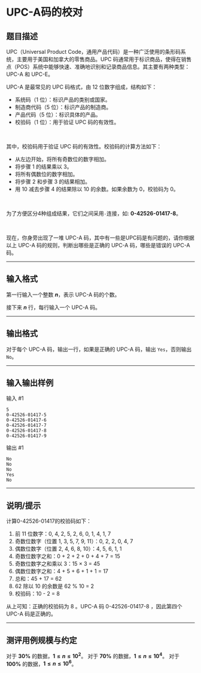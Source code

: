 # UPC-A码的校对

## 题目描述

UPC（Universal Product Code，通用产品代码）是一种广泛使用的条形码系统，主要用于美国和加拿大的零售商品。UPC 码通常用于标识商品，使得在销售点（POS）系统中能够快速、准确地识别和记录商品信息。其主要有两种类型：UPC-A 和 UPC-E。
<br>

UPC-A 是最常见的 UPC 码格式，由 12 位数字组成，结构如下：

- 系统码（1 位）：标识产品的类别或国家。
- 制造商代码（5 位）：标识产品的制造商。
- 产品代码（5 位）：标识具体的产品。
- 校验码（1 位）：用于验证 UPC 码的有效性。

<br>

其中，校验码用于验证 UPC 码的有效性。校验码的计算方法如下：

- 从左边开始，将所有奇数位的数字相加。
- 将步骤 1 的结果乘以 3。
- 将所有偶数位的数字相加。
- 将步骤 2 和步骤 3 的结果相加。
- 用 10 减去步骤 4 的结果除以 10 的余数。如果余数为 0，校验码为 0。

<br>

为了方便区分4种组成结果，它们之间采用`-`连接，如:
**0-42526-01417-8**。

<br>

现在，你身旁出现了一堆 UPC-A 码，其中有一些是UPC码是有问题的，请你根据以上 UPC-A 码的规则，判断出哪些是正确的 UPC-A 码，哪些是错误的 UPC-A 码。

---

## 输入格式

第一行输入一个整数 **$n$**，表示 UPC-A 码的个数。

接下来 **$n$** 行，每行输入一个 UPC-A 码。

---

## 输出格式

对于每个 UPC-A 码，输出一行，如果是正确的 UPC-A 码，输出 `Yes`，否则输出 `No`。

---

## 输入输出样例

输入 #1

```
5
0-42526-01417-5
0-42526-01417-6
0-42526-01417-7
0-42526-01417-8
0-42526-01417-9
```

输出 #1
```
No
No
No
Yes
No
```

---

## 说明/提示

计算0-42526-01417的校验码如下：

1. 前 11 位数字：0, 4, 2, 5, 2, 6, 0, 1, 4, 1, 7
2. 奇数位数字（位置 1, 3, 5, 7, 9, 11）：0, 2, 2, 0, 4, 7
3. 偶数位数字（位置 2, 4, 6, 8, 10）：4, 5, 6, 1, 1
4. 奇数位数字之和：0 + 2 + 2 + 0 + 4 + 7 = 15
5. 奇数位数字之和乘以 3：15 × 3 = 45
6. 偶数位数字之和：4 + 5 + 6 + 1 + 1 = 17
7. 总和：45 + 17 = 62
8. 62 除以 10 的余数是 62 % 10 = 2
8. 校验码：10 - 2 = 8

从上可知：正确的校验码为 8 。UPC-A 码 0-42526-01417-8 ，因此第四个 UPC-A 码是正确的。

---

## 测评用例规模与约定

对于 **$30\%$** 的数据，**$1 \le n \le 10^2$**。
对于 **$70\%$** 的数据，**$1 \le n \le 10^4$**。
对于 **$100\%$** 的数据，**$1 \le n \le 10^6$**。